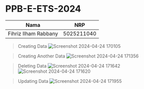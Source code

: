 # PPB-E-ETS-2024

| Nama | NRP |
| :---: | :---: |
| Fihriz Ilham Rabbany | 5025211040 |

> Creating Data
> ![Screenshot 2024-04-24 170105](https://github.com/fihrizilhamr/PPB-E-ETS-2024/assets/116176265/4dca9075-9cbf-446a-9084-ecf3ab51a282)

> Creating Another Data
> ![Screenshot 2024-04-24 171356](https://github.com/fihrizilhamr/PPB-E-ETS-2024/assets/116176265/928e9534-78e2-453f-8c1d-c3a70d0712d7)

> Deleting Data
> ![Screenshot 2024-04-24 171642](https://github.com/fihrizilhamr/PPB-E-ETS-2024/assets/116176265/636a9776-27df-4a57-983e-db9ca9e613ac)
> ![Screenshot 2024-04-24 171620](https://github.com/fihrizilhamr/PPB-E-ETS-2024/assets/116176265/3d80bb31-ec40-40a3-b84b-d09459d56e54)

> Updating Data
> ![Screenshot 2024-04-24 171955](https://github.com/fihrizilhamr/PPB-E-ETS-2024/assets/116176265/65524007-e5f2-4e64-b6fb-5102b1014122)


